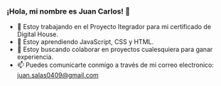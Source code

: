 ### ¡Hola, mi nombre es Juan Carlos! 👋
- 🔭 Estoy trabajando en el Proyecto Itegrador para mi certificado de Digital House.
- 🌱 Estoy aprendiendo JavaScript, CSS y HTML.
- 👯 Estoy buscando colaborar en proyectos cualesquiera para ganar experiencia.
- 📫 Puedes comunicarte conmigo a través de mi correo electronico: juan.salas0409@gmail.com
<!--
**juansalas0409/juansalas0409** is a ✨ _special_ ✨ repository because its `README.md` (this file) appears on your GitHub profile.

Here are some ideas to get you started:

- 🔭 Estoy trabajando en el Proyecto Itegrador de mi curso junto con mis compañeros.
- 🌱 Estoy aprendiendo a ser un Desarrollador Web Full Stack.
- 👯 Estoy buscando colaborar en proyectos cualesquiera para ganar experiencia.
- 📫 Puedes comunicarte conmigo a través de mi correo electronico: juan.salas0409@gmail.com
